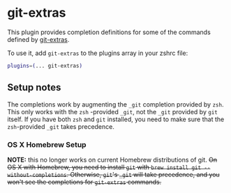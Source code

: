 # git-extras

This plugin provides completion definitions for some of the commands defined
by [git-extras](https://github.com/tj/git-extras).

To use it, add `git-extras` to the plugins array in your zshrc file:

```zsh
plugins=(... git-extras)
```

## Setup notes

The completions work by augmenting the `_git` completion provided by `zsh`. This only works with the `zsh`
-provided `_git`, not the `_git` provided by `git` itself. If you have both `zsh` and `git` installed, you need to make
sure that the `zsh`-provided `_git` takes precedence.

### OS X Homebrew Setup

**NOTE:** this no longer works on current Homebrew distributions of git. ~~On OS X with Homebrew, you need to
install `git` with `brew install git --without-completions`. Otherwise, `git`'s `_git` will take precedence, and you
won't see the completions for `git-extras` commands.~~
